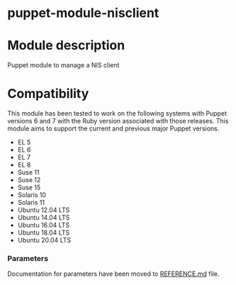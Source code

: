 # puppet-module-nisclient

# Module description

Puppet module to manage a NIS client

# Compatibility

This module has been tested to work on the following systems with Puppet
versions 6 and 7 with the Ruby version associated with those releases.
This module aims to support the current and previous major Puppet versions.

 * EL 5
 * EL 6
 * EL 7
 * EL 8
 * Suse 11
 * Suse 12
 * Suse 15
 * Solaris 10
 * Solaris 11
 * Ubuntu 12.04 LTS
 * Ubuntu 14.04 LTS
 * Ubuntu 16.04 LTS
 * Ubuntu 18.04 LTS
 * Ubuntu 20.04 LTS

### Parameters

Documentation for parameters have been moved to [REFERENCE.md](REFERENCE.md) file.
